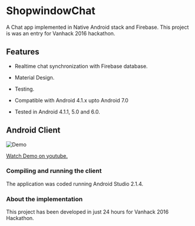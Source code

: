 # ShopwindowChat
A Chat app implemented in Native Android stack and Firebase. This project is was an entry for Vanhack 2016 hackathon.

## Features

* Realtime chat synchronization with Firebase database.

* Material Design.

* Testing.

* Compatible with Android 4.1.x upto Android 7.0

* Tested in Android 4.1.1, 5.0 and 6.0.


## Android Client

![Demo](https://media.giphy.com/media/rTFKYYcUs260U/giphy.gif)

[Watch Demo on youtube.](https://vimeo.com/188577986)

### Compiling and running the client

The application was coded running Android Studio 2.1.4. 

### About the implementation

This project has been developed in just 24 hours for Vanhack 2016 Hackathon.
